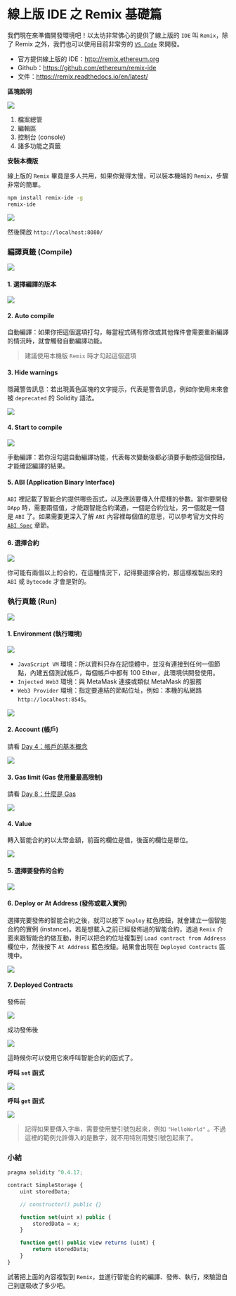 # 線上版 IDE 之 Remix 基礎篇

我們現在來準備開發環境吧！以太坊非常佛心的提供了線上版的 `IDE` 叫 `Remix`，除了 Remix 之外，我們也可以使用目前非常夯的 [`VS Code`](https://code.visualstudio.com/download) 來開發。

* 官方提供線上版的 IDE：<http://remix.ethereum.org>
* Github：<https://github.com/ethereum/remix-ide>
* 文件：<https://remix.readthedocs.io/en/latest/>

**區塊說明**

![](assets/09_remix.png)

1. 檔案總管
2. 編輯區
3. 控制台 (console)
4. 諸多功能之頁籤

**安裝本機版**

線上版的 `Remix` 畢竟是多人共用，如果你覺得太慢，可以裝本機端的 `Remix`，步驟非常的簡單。

```sh
npm install remix-ide -g
remix-ide
```

![](assets/09_remix_start.png)

然後開啟 `http://localhost:8080/`

### 編譯頁籤 (Compile)

![](assets/09_remix_compile_tab.png)

#### 1. 選擇編譯的版本

![](assets/09_choose_version.png)

#### 2. Auto compile

自動編譯：如果你把這個選項打勾，每當程式碼有修改或其他條件會需要重新編譯的情況時，就會觸發自動編譯功能。

> 建議使用本機版 `Remix` 時才勾起這個選項

#### 3. Hide warnings

隱藏警告訊息：若出現黃色區塊的文字提示，代表是警告訊息，例如你使用未來會被 `deprecated` 的 Solidity 語法。

![](assets/09_warnings.png)

#### 4. Start to compile

![](assets/09_start_to_compile.png)

手動編譯：若你沒勾選自動編譯功能，代表每次變動後都必須要手動按這個按鈕，才能確認編譯的結果。

#### 5. ABI (Application Binary Interface)

`ABI` 裡記載了智能合約提供哪些函式，以及應該要傳入什麼樣的參數。當你要開發 `DApp` 時，需要兩個值，才能跟智能合約溝通，一個是合約位址，另一個就是一個是 `ABI` 了。如果需要更深入了解 `ABI` 內容裡每個值的意思，可以參考官方文件的 [`ABI Spec`](https://solidity.readthedocs.io/en/develop/abi-spec.html) 章節。

#### 6. 選擇合約

![](assets/09_choose_contract.png)

你可能有兩個以上的合約，在這種情況下，記得要選擇合約，那這樣複製出來的 `ABI` 或 `Bytecode` 才會是對的。

### 執行頁籤 (Run)

![](assets/09_remix_run_tab.png)

#### 1. Environment (執行環境)

![](assets/09_environment.png)

* `JavaScript VM` 環境：所以資料只存在記憶體中，並沒有連接到任何一個節點，內建五個測試帳戶，每個帳戶中都有 100 Ether，此環境供開發使用。
* `Injected Web3` 環境：與 MetaMask 連接或類似 MetaMask 的服務
* `Web3 Provider` 環境：指定要連結的節點位址，例如：本機的私網路 `http://localhost:8545`。

![](assets/09_web3_provider.png)

#### 2. Account (帳戶)

請看 [Day 4：帳戶的基本概念](04_account.md)

![](assets/09_account.png)

#### 3. Gas limit (Gas 使用量最高限制)

請看 [Day 8：什麼是 Gas](08_gas.md)

![](assets/09_gas_limit.png)

#### 4. Value

轉入智能合約的以太幣金額，前面的欄位是值，後面的欄位是單位。

![](assets/09_value.png)

#### 5. 選擇要發佈的合約

![](assets/09_choose_deploy_contract.png)

#### 6. Deploy or At Address (發佈或載入實例)

選擇完要發佈的智能合約之後，就可以按下 `Deploy` 紅色按鈕，就會建立一個智能合約的實例 (instance)。若是想載入之前已經發佈過的智能合約，透過 `Remix` 介面來跟智能合約做互動，則可以把合約位址複製到 `Load contract from Address` 欄位中，然後按下 `At Address` 藍色按鈕。結果會出現在 `Deployed Contracts` 區塊中。

![](assets/09_deploy.png)

#### 7. Deployed Contracts

發佈前

![](assets/09_deployed_contracts1.png)

成功發佈後

![](assets/09_deployed_contracts2.png)

這時候你可以使用它來呼叫智能合約的函式了。

**呼叫 `set` 函式**

![](assets/09_set.png)

**呼叫 `get` 函式**

![](assets/09_get.png)

> 記得如果要傳入字串，需要使用雙引號包起來，例如 `"HelloWorld"` 。不過這裡的範例允許傳入的是數字，就不用特別用雙引號包起來了。

### 小結

```js
pragma solidity ^0.4.17;

contract SimpleStorage {
    uint storedData;

    // constructor() public {}

    function set(uint x) public {
        storedData = x;
    }

    function get() public view returns (uint) {
        return storedData;
    }
}
```

試著把上面的內容複製到 `Remix`，並進行智能合約的編譯、發佈、執行，來驗證自己到底吸收了多少吧。